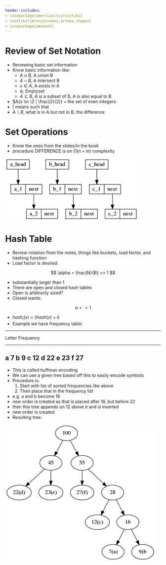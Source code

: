 ```yaml
---
header-includes:
- \usepackage[american]{circuitikz}
- \usetikzlibrary{snakes,arrows,shapes}
- \usepackage{amsmath}
---
```


# Review of Set Notation
* Reviewing basic set information
* Know basic information like:
    * $A\cup B$, A union B
    * $A\cap B$, A intersect B
    * $x\in A$, A exists in A
    * $\emptyset$, Emptyset
    * $A \subseteq B$, A is a subset of B, A is also equal to B
* $A\{x \in \Z | \frac{2}{2}\} = the set of even integers
* $|$ means such that
* $A \backslash B$, what is in A but not in B, the difference

# Set Operations
* Know the ones from the slides/in the book
* procedure DIFFERENCE is on $O(n+m)$ complexity

![traversal](week5-traversal.png)

# Hash Table
* Review notation from the notes, things like buckets, load factor, and hashing function
* Load factor is desired:

$$
\alpha = \frac{N}{B} >> 1
$$ 

* substantially larger than 1
* There are open and closed hash tables
* Open is arbitrarily sized?
* Closed wants:

$$
\alpha << 1
$$

* $hash_i (x) = (hash(x) + i) % B$
* Example we have frequency table:

-----------------
Letter	Frequency
------	---------
a		7
b		9
c		12
d		22
e		23
f		27
----------------

* This is called huffman encoding
* We can use a given tree based off this to easily encode symbols
* Procedure is:
    1. Start with list of sorted frequencies like above
    2. Then place that in the frequency list
* e.g. a and b become 16
* new order is created as that is placed after 16, but before 22
* then this tree appends on 12 above it and is inserted
* new order is created
* Resulting tree:

![huffman](week5-huffman.png)

